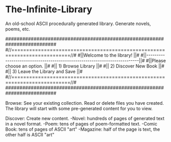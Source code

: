 # The-Infinite-Library
An old-school ASCII procedurally generated library. Generate novels, poems, etc.

   ##########################################################################   
#//==========================================================================//#
#||Welcome to the library!                                                   ||#
#||--------------------------------------------------------------------------||#
#||Please choose an option.                                                  ||#
#||       1) Browse Library                                                  ||#
#||       2) Discover New Book                                               ||#
#||       3) Leave the Library and Save                                      ||#
#//==========================================================================//#
   ##########################################################################   
   
   Browse: See your existing collection. Read or delete files you have created. The library will start with some pre-generated content for you to view.
   
   Discover: Create new content.
      -Novel: hundreds of pages of generated text in a novel format.
      -Poem: tens of pages of poem-formatted text.
      -Comic Book: tens of pages of ASCII "art"
      -Magazine: half of the page is text, the other half is ASCII "art"
      
      
   
